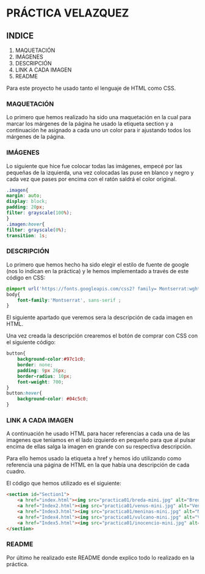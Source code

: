 # PRÁCTICA VELAZQUEZ 

## INDICE
1. MAQUETACIÓN
2. IMÁGENES
3. DESCRIPCIÓN
4. LINK A CADA IMAGEN
5. README


Para este proyecto he usado tanto el lenguaje de HTML como CSS.

### MAQUETACIÓN

Lo primero que hemos realizado ha sido una maquetación en la cual 
para marcar los márgenes de la página he usado la etiqueta section 
y a continuación he asignado a cada uno un color para ir ajustando 
todos los márgenes de la página.

### IMÁGENES

Lo siguiente que hice fue colocar todas las imágenes, empecé por las
pequeñas de la izquierda, una vez colocadas las puse en blanco y negro
y cada vez que pases por encima con el ratón saldrá el color original.
```CSS
.imagen{
margin: auto;
display: block;
padding: 20px;
filter: grayscale(100%);
}
.imagen:hover{
filter: grayscale(0%);
transition: 1s;
````
### DESCRIPCIÓN

Lo primero que hemos hecho ha sido elegir el estilo de fuente de google
(nos lo indican en la práctica) y le hemos implementado a través de este 
código en CSS:

```CSS
@import url('https://fonts.googleapis.com/css2? family= Montserrat:wght@200;700 & display=swap');
body{
    font-family:'Montserrat', sans-serif ;
}
```

El siguiente apartado que veremos sera la descripción de cada imagen 
en HTML.

Una vez creada la descripción crearemos el botón de comprar con CSS con
el siguiente código:

```CSS
button{
    background-color:#97c1c0;
    border: none;
    padding: 9px 26px;
    border-radius: 10px;
    font-weight: 700;
}
button:hover{
    background-color: #04c5c0;
}
```
### LINK A CADA IMAGEN

A continuación he usado HTML para hacer referencias a cada una de las 
imagenes que teniamos en el lado izquierdo en pequeño para que al pulsar
encima de ellas salga la imagen en grande con su respectiva descripción.

Para ello hemos usado la etiqueta a href y hemos ido utilizando como 
referencia una página de HTML en la que había una descripción de cada cuadro.

El código que hemos utilizado es el siguiente:

```HTML
<section id="Section1">
    <a href="index.html"><img src="practica01/breda-mini.jpg" alt="Breda" class="imagen"></a>
    <a href="Index2.html"><img src="practica01/venus-mini.jpg" alt="Venus" class="imagen" ></a>
    <a href="Index3.html"><img src="practica01/meninas-mini.jpg" alt="Meninas" class="imagen"></a>
    <a href="Index4.html"><img src="practica01/vulcano-mini.jpg" alt="Vulcano" class="imagen"></a>
    <a href="Index5.html"><img src="practica01/inocencio-mini.jpg" alt="Inocencio" class="imagen"></a>
</section>
```
### README
Por último he realizado este README donde explico todo lo realizado en la práctica.
